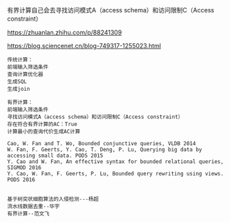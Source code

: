 有界计算自己会去寻找访问模式A（access schema）和访问限制C（Access constraint）  

https://zhuanlan.zhihu.com/p/88241309  

https://blog.sciencenet.cn/blog-749317-1255023.html  
```
传统计算：  
前端输入筛选条件  
查询计算优化器  
生成SQL 
生成join

有界计算：
前端输入筛选条件
寻找访问模式A（access schema）和访问限制C（Access constraint）
存在符合有界计算的AC：True
计算最小的查询代价生成AC计算

Cao, W. Fan and T. Wo, Bounded conjunctive queries, VLDB 2014  
W. Fan, F. Geerts, Y. Cao, T. Deng, P. Lu, Querying big data by accessing small data. PODS 2015  
Y. Cao and W. Fan, An effective syntax for bounded relational queries, SIGMOD 2016   
Y. Cao, W. Fan, F. Geerts, P. Lu, Bounded query rewriting using views. PODS 2016  


基于树突状细胞算法的入侵检测---杨超  
流水线数据去重--华宇  
有界计算--范文飞  
```
